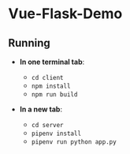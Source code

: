 # Vue-Flask-Demo

## Running

- **In one terminal tab**:
    - `cd client`
    - `npm install`
    - `npm run build`

- **In a new tab**:
    - `cd server`
    - `pipenv install`
    - `pipenv run python app.py`